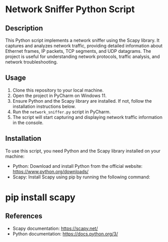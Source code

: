 # Network Sniffer Python Script

## Description
This Python script implements a network sniffer using the Scapy library. It captures and analyzes network traffic, providing detailed information about Ethernet frames, IP packets, TCP segments, and UDP datagrams. The project is useful for understanding network protocols, traffic analysis, and network troubleshooting.

## Usage
1. Clone this repository to your local machine.
2. Open the project in PyCharm on Windows 11.
3. Ensure Python and the Scapy library are installed. If not, follow the installation instructions below.
4. Run the `network_sniffer.py` script in PyCharm.
5. The script will start capturing and displaying network traffic information in the console.

## Installation
To use this script, you need Python and the Scapy library installed on your machine:
- Python: Download and install Python from the official website: https://www.python.org/downloads/
- Scapy: Install Scapy using pip by running the following command:

# pip install scapy

## References
- Scapy documentation: https://scapy.net/
- Python documentation: https://docs.python.org/3/


